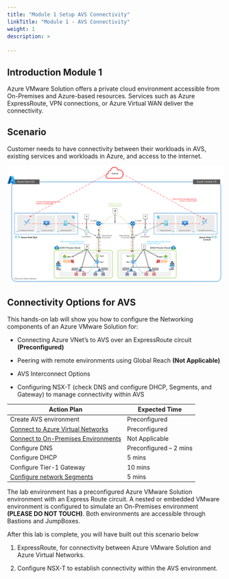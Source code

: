 ```yaml
---
title: "Module 1 Setup AVS Connectivity"
linkTitle: "Module 1 - AVS Connectivity"
weight: 1
description: >

---
```



## Introduction Module 1

  Azure VMware Solution offers a private cloud environment accessible from
  On-Premises and Azure-based resources. Services such as Azure ExpressRoute, VPN
  connections, or Azure Virtual WAN deliver the connectivity.


## Scenario

Customer needs to have connectivity between their workloads in AVS, existing services and workloads in
Azure, and access to the internet.

![](457693efe56f5acc79bd76ef52f829ee.png)

## Connectivity Options for AVS

This hands-on lab will show you how to configure the Networking components of an
Azure VMware Solution for:

-   Connecting Azure VNet’s to AVS over an ExpressRoute circuit **(Preconfigured)**

-   Peering with remote environments using Global Reach **(Not Applicable)**

-   AVS Interconnect Options

-   Configuring NSX-T (check DNS and configure DHCP, Segments, and Gateway) to
    manage connectivity within AVS

| **Action Plan**                                         | **Expected Time**      |
|---------------------------------------------------------|------------------------|
| Create AVS environment                                  | Preconfigured          |
| [Connect to Azure Virtual Networks](#_Task_1:_Connect)  | Preconfigured               |
| [Connect to On-Premises Environments](#_Task_2:_Peer)   | Not Applicable               |
| Configure DNS                                           | Preconfigured – 2 mins |
| Configure DHCP                                          | 5 mins                 |
| Configure Tier-1 Gateway                                | 10 mins |
| [Configure network Segments](#_Step_4:_Create)          | 5 mins                 |

The lab environment has a preconfigured Azure VMware Solution environment with an
Express Route circuit. A nested or embedded VMware environment is configured to simulate
an On-Premises environment **(PLEASE DO NOT TOUCH)**. Both environments are accessible through Bastions
and JumpBoxes.

After this lab is complete, you will have built out this scenario below

1.  ExpressRoute, for connectivity between Azure VMware Solution and Azure Virtual Networks.

2.  Configure NSX-T to establish connectivity within the AVS environment.

